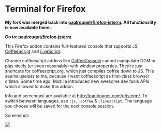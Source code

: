 # Terminal for Firefox

**My fork was merged back into [paulrouget/firefox-jsterm](https://github.com/paulrouget/firefox-jsterm). All functionality is now available there.**

**Go to: [paulrouget/firefox-jsterm](https://github.com/paulrouget/firefox-jsterm)**.

This Firefox addon contains full-featured console that supports
JS, [CoffeeScript](http://coffeescript.org) and [LiveScript](http://livescript.net).

Chrome coffeescript addons
like [CoffeeConsole](https://github.com/snookca/CoffeeConsole) cannot
manipulate DOM or play nicely (or even reasonably) with window properties.
They’re just shortcuts for coffeescript.org, which just compiles coffee down
to JS. This seems useless to me, because I want coffeescript as first-class
browser citizen. Some time ago, Mozilla introduced new awesome dev tools APIs
which allowed to make this addon.

Info and screencast are available at http://paulrouget.com/e/jsterm/. To switch between languages, use `:js`, `:coffee` & `:livescript`.
The language you choose will be saved for the next console session.

Screenshot:

![](http://f.cl.ly/items/151E3z1m150S3p2T1z3J/Screen%20Shot%202013-02-25%20at%204.52.26%20AM.png)

